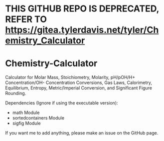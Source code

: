 # THIS GITHUB REPO IS DEPRECATED, REFER TO https://gitea.tylerdavis.net/tyler/Chemistry_Calculator

# Chemistry-Calculator
Calculator for Molar Mass, Stoichiometry, Molarity, pH/pOH/H+ Concentration/OH- Concentration Conversions, Gas Laws, Calorimetry, Equilibrium, Entropy, Metric/Imperial Conversion, and Significant Figure Rounding.

Dependencies (Ignore if using the executable version):
 - math Module
 - sortedcontainers Module
 - sigfig Module

If you want me to add anything, please make an issue on the GitHub page.
